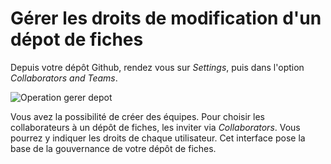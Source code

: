 # Gérer les droits de modification d'un dépot de fiches

Depuis votre dépôt Github, rendez vous sur *Settings*, puis dans l'option *Collaborators and Teams*.

![Operation gerer depot](https://framapic.org/wBjTlZTpUf63/2bd1GDJKL1WR.png)

Vous avez la possibilité de créer des équipes. 
Pour choisir les collaborateurs à un dépôt de fiches, les inviter via *Collaborators*. Vous pourrez y indiquer les droits de chaque utilisateur.
Cet interface pose la base de la gouvernance de votre dépôt de fiches.
